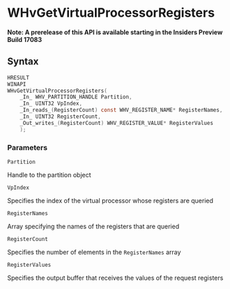 # WHvGetVirtualProcessorRegisters
**Note: A prerelease of this API is available starting in the Insiders Preview Build 17083**

## Syntax

```C
HRESULT
WINAPI
WHvGetVirtualProcessorRegisters(
    _In_ WHV_PARTITION_HANDLE Partition,
    _In_ UINT32 VpIndex,
    _In_reads_(RegisterCount) const WHV_REGISTER_NAME* RegisterNames,
    _In_ UINT32 RegisterCount,
    _Out_writes_(RegisterCount) WHV_REGISTER_VALUE* RegisterValues
    );
```

### Parameters

`Partition`

Handle to the partition object

`VpIndex`

Specifies the index of the virtual processor whose registers are queried

`RegisterNames`

Array specifying the names of the registers that are queried

`RegisterCount`

Specifies the number of elements in the `RegisterNames` array

`RegisterValues`

Specifies the output buffer that receives the values of the request registers

